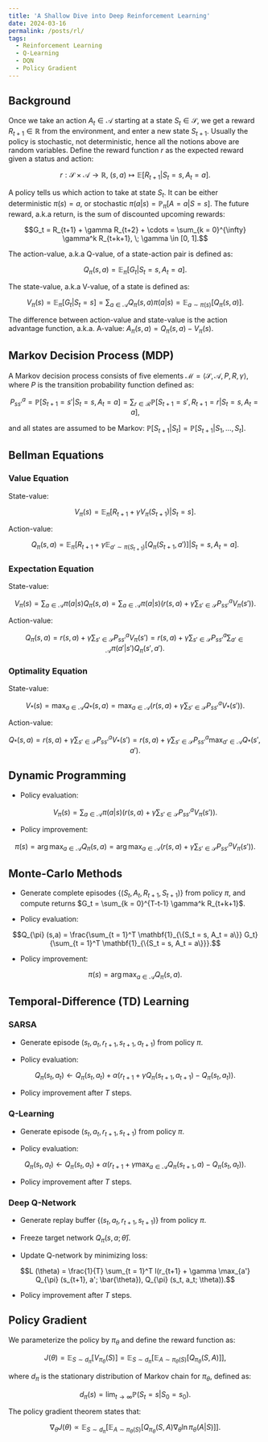 ```yaml
---
title: 'A Shallow Dive into Deep Reinforcement Learning'
date: 2024-03-16
permalink: /posts/rl/
tags:
  - Reinforcement Learning
  - Q-Learning
  - DQN
  - Policy Gradient
---
```


Background
---
Once we take an action $A_t \in \mathcal{A}$ starting at a state $S_t \in \mathcal{S}$, we get a reward $R_{t+1} \in \mathbb{R}$ from the environment, and enter a new state $S_{t+1}$. Usually the policy is stochastic, not deterministic, hence all the notions above are random variables. Define the reward function $r$ as the expected reward given a status and action:

$$r: \mathcal{S} \times \mathcal{A} \longrightarrow \mathbb{R}, \; (s, a) \mapsto \mathbb{E} [R_{t+1} \vert S_t = s, A_t = a].$$

A policy tells us which action to take at state $S_t$. It can be either deterministic $\pi (s) = a$, or stochastic $\pi (a\vert s) = \mathbb{P}_{\pi} [A = a \vert  S = s]$. The future reward, a.k.a return, is the sum of discounted upcoming rewards:

$$G_t = R_{t+1} + \gamma R_{t+2} + \cdots = \sum_{k = 0}^{\infty} \gamma^k R_{t+k+1}, \; \gamma \in [0, 1].$$

The action-value, a.k.a Q-value, of a state-action pair is defined as:

$$Q_{\pi} (s, a) = \mathbb{E}_{\pi} [G_t \vert  S_t = s, A_t = a].$$

The state-value, a.k.a V-value, of a state is defined as:

$$V_{\pi} (s) = \mathbb{E}_{\pi} [G_t \vert  S_t = s] = \sum_{a \in \mathcal{A}} Q_{\pi} (s, a) \pi (a\vert s) = \mathbb{E}_{a \sim \pi (s)} [Q_{\pi} (s, a)].$$

The difference between action-value and state-value is the action advantage function, a.k.a. A-value: $A_{\pi} (s, a) = Q_{\pi} (s, a) - V_{\pi} (s)$.

Markov Decision Process (MDP)
---
A Markov decision process consists of five elements $\mathcal{M} = \langle \mathcal{S}, \mathcal{A}, P, R, \gamma \rangle$, where $P$ is the transition probability function defined as:

$$P^a_{ss'} = \mathbb{P} [S_{t+1} = s' \vert  S_t = s, A_t = a] = \sum_{r \in \mathcal{R}} \mathbb{P} [S_{t+1} = s', R_{t+1} = r\vert  S_t = s, A_t = a],$$

and all states are assumed to be Markov: $\mathbb{P} [S_{t+1} \vert  S_t] = \mathbb{P} [S_{t+1} \vert  S_1, \ldots, S_t]$.

Bellman Equations
---
### Value Equation

State-value:

$$V_{\pi} (s) = \mathbb{E}_{\pi} [R_{t+1} + \gamma V_{\pi} (S_{t+1}) \vert  S_t = s].$$

Action-value:

$$Q_{\pi} (s, a) = \mathbb{E}_{\pi} [R_{t+1} + \gamma \mathbb{E}_{a' \sim \pi (S_{t+1})} [Q_{\pi} (S_{t+1}, a')] \vert  S_t = s, A_t = a].$$

### Expectation Equation

State-value:

$$V_{\pi} (s) = \sum_{a \in \mathcal{A}} \pi (a\vert s) Q_{\pi} (s, a) = \sum_{a \in \mathcal{A}} \pi (a\vert s) \bigg(r(s, a) + \gamma \sum_{s' \in \mathcal{S}} P^a_{ss'} V_{\pi} (s')\bigg).$$

Action-value:

$$Q_{\pi} (s, a) = r(s,a) + \gamma \sum_{s' \in \mathcal{S}} P^a_{ss'} V_{\pi} (s') = r(s,a) + \gamma \sum_{s' \in \mathcal{S}} P^a_{ss'} \sum_{a' \in \mathcal{A}} \pi (a' \vert  s') Q_{\pi} (s', a').$$

### Optimality Equation

State-value:

$$V_* (s) = \max_{a \in \mathcal{A}} Q_* (s, a) = \max_{a \in \mathcal{A}} \bigg(r(s,a) + \gamma \sum_{s' \in \mathcal{S}} P^a_{ss'} V_* (s')\bigg).$$

Action-value:

$$Q_* (s, a) = r(s,a) + \gamma \sum_{s' \in \mathcal{S}} P^a_{ss'} V_* (s') = r(s,a) + \gamma \sum_{s' \in \mathcal{S}} P^a_{ss'} \max_{a' \in \mathcal{A}} Q_* (s', a').$$

Dynamic Programming
---
- Policy evaluation:

$$V_{\pi} (s) = \sum_{a \in \mathcal{A}} \pi (a\vert s) \bigg(r(s, a) + \gamma \sum_{s' \in \mathcal{S}} P^a_{ss'} V_{\pi} (s')\bigg).$$

- Policy improvement:

$$\pi (s) = \arg \max_{a \in \mathcal{A}} Q_{\pi} (s, a) = \arg \max_{a \in \mathcal{A}} \bigg(r(s,a) + \gamma \sum_{s' \in \mathcal{S}} P^a_{ss'} V_{\pi} (s')\bigg).$$

Monte-Carlo Methods
---
- Generate complete episodes $\{(S_t, A_t, R_{t+1}, S_{t+1})\}$ from policy $\pi$, and compute returns $G_t = \sum_{k = 0}^{T-t-1} \gamma^k R_{t+k+1}$.

- Policy evaluation:

$$Q_{\pi} (s,a) = \frac{\sum_{t = 1}^T \mathbf{1}_{\{S_t = s, A_t = a\}} G_t}{\sum_{t = 1}^T \mathbf{1}_{\{S_t = s, A_t = a\}}}.$$

- Policy improvement:

$$\pi (s) = \arg \max_{a \in \mathcal{A}} Q_{\pi} (s, a).$$

Temporal-Difference (TD) Learning
---

### SARSA

- Generate episode $(s_t, a_t, r_{t+1}, s_{t+1}, a_{t+1})$ from policy $\pi$.

- Policy evaluation:

$$Q_{\pi} (s_t, a_t) \leftarrow Q_{\pi} (s_t, a_t) + \alpha (r_{t+1} + \gamma Q_{\pi} (s_{t+1} , a_{t+1}) - Q_{\pi} (s_t, a_t)). $$

- Policy improvement after $T$ steps.

### Q-Learning

- Generate episode $(s_t, a_t, r_{t+1}, s_{t+1})$ from policy $\pi$.

- Policy evaluation:

$$Q_{\pi} (s_t, a_t) \leftarrow Q_{\pi} (s_t, a_t) + \alpha (r_{t+1} + \gamma \max_{a \in \mathcal{A}} Q_{\pi} (s_{t+1} , a) - Q_{\pi} (s_t, a_t)). $$

- Policy improvement after $T$ steps.

### Deep Q-Network

- Generate replay buffer $\{(s_t, a_t, r_{t+1}, s_{t+1})\}$ from policy $\pi$.

- Freeze target network $Q_{\pi} (s, a; \bar{\theta})$.

- Update Q-network by minimizing loss:

$$L (\theta) = \frac{1}{T} \sum_{t = 1}^T l(r_{t+1} + \gamma \max_{a'} Q_{\pi} (s_{t+1}, a'; \bar{\theta}), Q_{\pi} (s_t, a_t; \theta)).$$

- Policy improvement after $T$ steps.

Policy Gradient
---
We parameterize the policy by $\pi_{\theta}$ and define the reward function as:

$$J (\theta) = \mathbb{E}_{S \sim d_{\pi}} [V_{\pi_{\theta}} (S)] = \mathbb{E}_{S \sim d_{\pi}} \big[\mathbb{E}_{A \sim \pi_{\theta} (S)} [Q_{\pi_{\theta}} (S, A)]\big],$$

where $d_{\pi}$ is the stationary distribution of Markov chain for $\pi_{\theta}$, defined as:

$$d_{\pi} (s) = \lim_{t \rightarrow \infty} \mathbb{P} (S_t = s \vert S_0 = s_0).$$

The policy gradient theorem states that:

$$\nabla_{\theta} J (\theta) \propto \mathbb{E}_{S \sim d_{\pi}} \big[\mathbb{E}_{A \sim \pi_{\theta} (S)} [Q_{\pi_{\theta}} (S, A) \nabla_{\theta} \ln \pi_{\theta} (A \vert S)]\big].$$